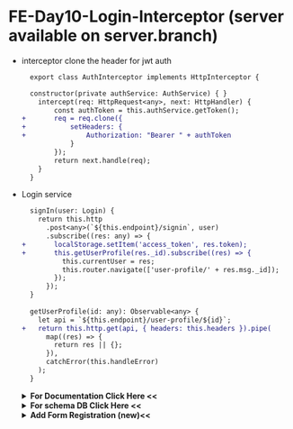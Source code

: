 # FE-Day10-Login-Interceptor (server available on server.branch)

- interceptor clone the header for jwt auth
  
  ```diff
    export class AuthInterceptor implements HttpInterceptor {

    constructor(private authService: AuthService) { }
      intercept(req: HttpRequest<any>, next: HttpHandler) {
          const authToken = this.authService.getToken();
  +       req = req.clone({
  +           setHeaders: {
  +               Authorization: "Bearer " + authToken
              }
          });
          return next.handle(req);
      }
    }
  ```
- Login service
  
  ```diff
    signIn(user: Login) {
      return this.http
        .post<any>(`${this.endpoint}/signin`, user)
        .subscribe((res: any) => {
  +       localStorage.setItem('access_token', res.token);
  +       this.getUserProfile(res._id).subscribe((res) => {
            this.currentUser = res;
            this.router.navigate(['user-profile/' + res.msg._id]);
          });
        });
    }
    
    getUserProfile(id: any): Observable<any> {
      let api = `${this.endpoint}/user-profile/${id}`;
  +   return this.http.get(api, { headers: this.headers }).pipe(
        map((res) => {
          return res || {};
        }),
        catchError(this.handleError)
      );
    }
  ```
  
  <details><summary><b>For Documentation Click Here <<</b></summary>

  ![image](https://user-images.githubusercontent.com/38674801/193678958-1f0cb729-02b3-487d-84e6-d17b82d78bda.png)
    ## click passanger and redirect to form login with validator
  ![image](https://user-images.githubusercontent.com/38674801/193679210-d5f2b255-c161-4e0a-bd90-438a2b9427d9.png)
  ## fill the form and click submit
  ![image](https://user-images.githubusercontent.com/38674801/193679303-25cf1907-7aca-473f-8e8d-2b16937e4c18.png)
  ![image](https://user-images.githubusercontent.com/38674801/193679329-e19725c4-189e-4719-bd30-778c9bf27ffa.png)
  ## passanger dashboard
  ![image](https://user-images.githubusercontent.com/38674801/193679387-7bef0786-9fcb-4acf-b3eb-0f71c8914206.png)
  ## logout button appear and click
  ![image](https://user-images.githubusercontent.com/38674801/193679508-6251bccd-80dd-4aa9-9826-75944362dd0a.png)
  ## redirect to home page
  ![image](https://user-images.githubusercontent.com/38674801/193679556-ca04833d-f7e0-488b-8440-7d487dd30ae7.png)

  </details>

  <details><summary><b>For schema DB Click Here <<</b></summary>

  ![image](https://user-images.githubusercontent.com/38674801/194594606-6e6d0a7f-fee7-4348-87fa-7086b636a0a6.png)
  </details>

  <details><summary><b>Add Form Registration (new)<<</b></summary>

  ![image](https://user-images.githubusercontent.com/38674801/194595146-85838a99-f28a-43cf-bc2c-df434b7ee228.png)
  </details>
